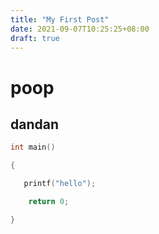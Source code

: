```yaml
---
title: "My First Post"
date: 2021-09-07T10:25:25+08:00
draft: true
---
```


# poop

## dandan
```c
int main()

{

   printf("hello");

    return 0;

}
```